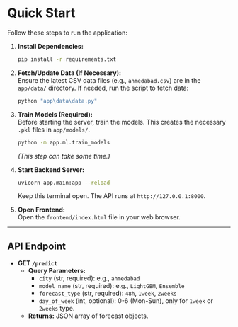 # Quick Start

Follow these steps to run the application:

1. **Install Dependencies:**
    ```bash
    pip install -r requirements.txt
    ```

2. **Fetch/Update Data (If Necessary):**  
   Ensure the latest CSV data files (e.g., `ahmedabad.csv`) are in the `app/data/` directory. If needed, run the script to fetch data:
    ```bash
    python "app\data\data.py"
    ```

3. **Train Models (Required):**  
   Before starting the server, train the models. This creates the necessary `.pkl` files in `app/models/`.
    ```bash
    python -m app.ml.train_models
    ```
    *(This step can take some time.)*

4. **Start Backend Server:**
    ```bash
    uvicorn app.main:app --reload
    ```
    Keep this terminal open. The API runs at `http://127.0.0.1:8000`.

5. **Open Frontend:**  
   Open the `frontend/index.html` file in your web browser.

---

## API Endpoint
- **GET `/predict`**
    - **Query Parameters:**
        - `city` (str, required): e.g., `ahmedabad`
        - `model_name` (str, required): e.g., `LightGBM`, `Ensemble`
        - `forecast_type` (str, required): `48h`, `1week`, `2weeks`
        - `day_of_week` (int, optional): 0-6 (Mon-Sun), only for `1week` or `2weeks` type.
    - **Returns:** JSON array of forecast objects.
